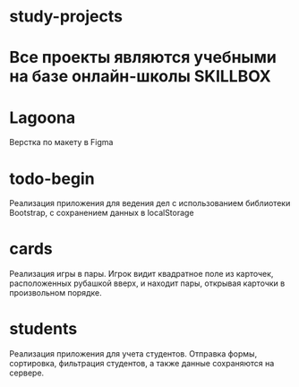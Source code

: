 ﻿# study-projects
# Все проекты являются учебными на базе онлайн-школы SKILLBOX
# Lagoona
Верстка по макету в Figma
# todo-begin
Реализация приложения для ведения дел с использованием библиотеки Bootstrap, c сохранением данных в localStorage
# cards
Реализация игры в пары. Игрок видит квадратное поле из карточек, расположенных рубашкой вверх, и находит пары, открывая карточки в произвольном порядке.
# students
Реализация приложения для учета студентов. Отправка формы, сортировка, фильтрация студентов, а также данные сохраняются на сервере.
